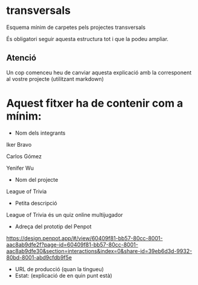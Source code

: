 # transversals
Esquema mínim de carpetes pels projectes transversals

És obligatori seguir aquesta estructura tot i que la podeu ampliar.

## Atenció
Un cop comenceu heu de canviar aquesta explicació amb la corresponent al vostre projecte (utilitzant markdown)


# Aquest fitxer ha de contenir com a mínim:
 * Nom dels integrants

 Iker Bravo
 
 Carlos Gómez

 Yenifer Wu


 * Nom del projecte

 League of Trivia 


 * Petita descripció

League of Trivia és un quiz online multijugador

 * Adreça del prototip del Penpot

https://design.penpot.app/#/view/60409f81-bb57-80cc-8001-aac8ab9dfe2f?page-id=60409f81-bb57-80cc-8001-aac8ab9dfe30&section=interactions&index=0&share-id=39eb6d3d-9932-80bd-8001-abd9cfdb9f5e

 * URL de producció (quan la tingueu)
 * Estat: (explicació de en quin punt està)
